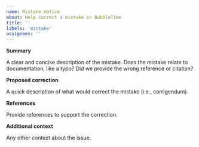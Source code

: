 ```yaml
---
name: Mistake notice
about: Help correct a mistake in BubbleTime
title: ''
labels: 'mistake'
assignees: ''
---
```


**Summary**

A clear and concise description of the mistake.
Does the mistake relate to documentation, like a typo?
Did we provide the wrong reference or citation?

**Proposed correction**

A quick description of what would correct the mistake (i.e., corrigendum).

**References**

Provide references to support the correction.

**Additional context**

Any other context about the issue.
